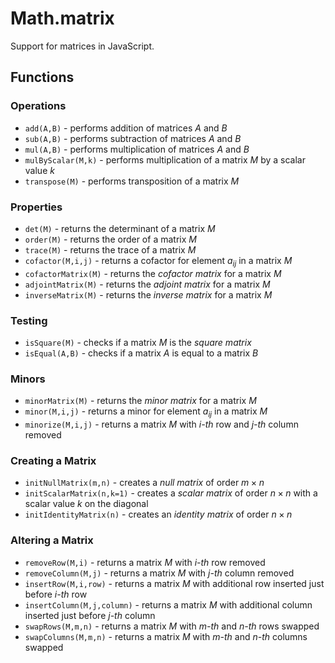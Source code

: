 # Math.matrix
Support for matrices in JavaScript.

## Functions

### Operations

- `add(A,B)` - performs addition of matrices $A$ and $B$
- `sub(A,B)` - performs subtraction of matrices $A$ and $B$
- `mul(A,B)` - performs multiplication of matrices $A$ and $B$
- `mulByScalar(M,k)` - performs multiplication of a matrix $M$ by a scalar value $k$
- `transpose(M)` - performs transposition of a matrix $M$

### Properties

- `det(M)` - returns the determinant of a matrix $M$
- `order(M)` - returns the order of a matrix $M$
- `trace(M)` - returns the trace of a matrix $M$
- `cofactor(M,i,j)` - returns a cofactor for element $a_{ij}$ in a matrix $M$
- `cofactorMatrix(M)` - returns the _cofactor matrix_ for a matrix $M$
- `adjointMatrix(M)` - returns the _adjoint matrix_ for a matrix $M$
- `inverseMatrix(M)` - returns the _inverse matrix_ for a matrix $M$

### Testing

- `isSquare(M)` - checks if a matrix $M$ is the _square matrix_
- `isEqual(A,B)` - checks if a matrix $A$ is equal to a matrix $B$

### Minors

- `minorMatrix(M)` - returns the _minor matrix_ for a matrix $M$
- `minor(M,i,j)` - returns a minor for element $a_{ij}$ in a matrix $M$
- `minorize(M,i,j)` - returns a matrix $M$ with _i-th_ row and _j-th_ column removed

### Creating a Matrix

- `initNullMatrix(m,n)` - creates a _null matrix_ of order $m \times n$
- `initScalarMatrix(n,k=1)` - creates a _scalar matrix_ of order $n \times n$ with a scalar value $k$ on the diagonal
- `initIdentityMatrix(n)` - creates an _identity matrix_ of order $n \times n$

### Altering a Matrix

- `removeRow(M,i)` - returns a matrix $M$ with _i-th_ row removed
- `removeColumn(M,j)` - returns a matrix $M$ with _j-th_ column removed
- `insertRow(M,i,row)` - returns a matrix $M$ with additional row inserted just before _i-th_ row
- `insertColumn(M,j,column)` - returns a matrix $M$ with additional column inserted just before _j-th_ column
- `swapRows(M,m,n)` - returns a matrix $M$ with _m-th_ and _n-th_ rows swapped
- `swapColumns(M,m,n)` - returns a matrix $M$ with _m-th_ and _n-th_ columns swapped
